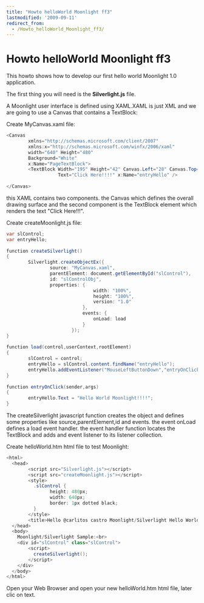 ```yaml
---
title: "Howto helloWorld Moonlight ff3"
lastmodified: '2009-09-11'
redirect_from:
  - /Howto_helloWorld_Moonlight_ff3/
---
```


Howto helloWorld Moonlight ff3
==============================

 This howto shows how to develop our first hello world Moonlight 1.0 application.

The first thing you will need is the **Silverlight.js** file.

A Moonlight user interface is defined using XAML.XAML is just XML and we are going to use a Canvas that contains a TextBlock:

Create MyCanvas.xaml file:

``` csharp
<Canvas
        xmlns="http://schemas.microsoft.com/client/2007"
        xmlns:x="http://schemas.microsoft.com/winfx/2006/xaml"
        width="640" Height="480"
        Background="White"
        x:Name="PageTextBlock">
        <TextBlock Width="195" Height="42" Canvas.Left="28" Canvas.Top="35"
                   Text="Click Here!!!!" x:Name="entryHello" />
 
</Canvas>
```

this XAML contains two components. the Canvas which defines the overall drawing surface and the second component is the TextBlock element which renders the text "Click Here!!!".

Create createMoonlight.js file:

``` csharp
var slControl;
var entryHello;
 
function createSilverlight()
{
        Silverlight.createObjectEx({
                source: "MyCanvas.xaml",
                parentElement: document.getElementById("slControl"),
                id: "slControlObj",
                properties: {
                                width: "100%",
                                height: "100%",
                                version: "1.0"
                            },
                            events: {
                                onLoad: load
                            }
                        });
}
 
function load(control,userContext,rootElement)
{
        slControl = control;
        entryHello = slControl.content.findName("entryHello");
        entryHello.addEventListener("MouseLeftButtonDown","entryOnClick");
}
 
function entryOnClick(sender,args)
{
        entryHello.Text = "Hello World Moonlight!!!!";
}
```

The createSilverlight javascript function creates the object and defines some properties like source,parentElement,id and events. the event onLoad defines a load event handler. the event handler function locates the TextBlock and adds and event listener to its listener collection.

Create helloWorld.htm html file to test Moonlight:

``` csharp
<html>
  <head>
        <script src="Silverlight.js"></script>
        <script src="createMoonlight.js"></script>
        <style>
          .slControl {
                height: 480px;
                width: 640px;
                border: 1px dotted black;
          }
        </style>
        <title>Hello @carlitos castro Moonlight/Silverlight Hello World!!!!</title>
  </head>
  <body>
    Moonlight/Silverlight Sample:<br>
    <div id="slControl" class="slControl">
        <script>
          createSilverlight();
        </script>
    </div>
  </body>
</html>
```

Open your Web Browser and open your new helloWorld.htm html file, later clic on text.

